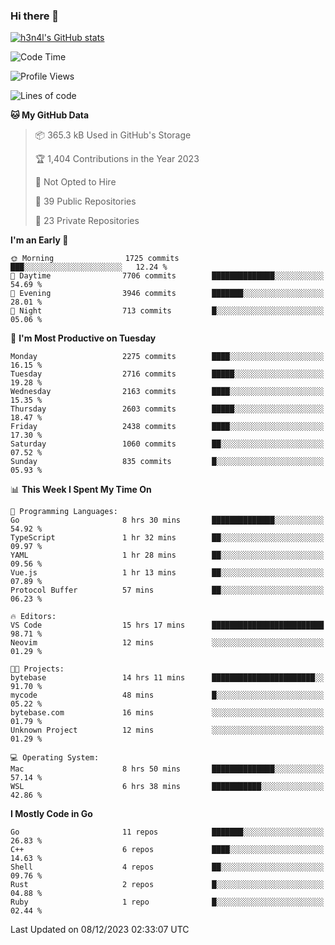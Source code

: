 ### Hi there 👋

[![h3n4l's GitHub stats](https://github-readme-stats.vercel.app/api?username=h3n4l&count_private=true&show_icons=true&theme=radical)](https://github.com/h3n4l/github-readme-stats)

<!--START_SECTION:waka-->
![Code Time](http://img.shields.io/badge/Code%20Time-1%2C760%20hrs%2036%20mins-blue)

![Profile Views](http://img.shields.io/badge/Profile%20Views-1-blue)

![Lines of code](https://img.shields.io/badge/From%20Hello%20World%20I%27ve%20Written-3.7%20million%20lines%20of%20code-blue)

**🐱 My GitHub Data** 

> 📦 365.3 kB Used in GitHub's Storage 
 > 
> 🏆 1,404 Contributions in the Year 2023
 > 
> 🚫 Not Opted to Hire
 > 
> 📜 39 Public Repositories 
 > 
> 🔑 23 Private Repositories 
 > 
**I'm an Early 🐤** 

```text
🌞 Morning                1725 commits        ███░░░░░░░░░░░░░░░░░░░░░░   12.24 % 
🌆 Daytime                7706 commits        ██████████████░░░░░░░░░░░   54.69 % 
🌃 Evening                3946 commits        ███████░░░░░░░░░░░░░░░░░░   28.01 % 
🌙 Night                  713 commits         █░░░░░░░░░░░░░░░░░░░░░░░░   05.06 % 
```
📅 **I'm Most Productive on Tuesday** 

```text
Monday                   2275 commits        ████░░░░░░░░░░░░░░░░░░░░░   16.15 % 
Tuesday                  2716 commits        █████░░░░░░░░░░░░░░░░░░░░   19.28 % 
Wednesday                2163 commits        ████░░░░░░░░░░░░░░░░░░░░░   15.35 % 
Thursday                 2603 commits        █████░░░░░░░░░░░░░░░░░░░░   18.47 % 
Friday                   2438 commits        ████░░░░░░░░░░░░░░░░░░░░░   17.30 % 
Saturday                 1060 commits        ██░░░░░░░░░░░░░░░░░░░░░░░   07.52 % 
Sunday                   835 commits         █░░░░░░░░░░░░░░░░░░░░░░░░   05.93 % 
```


📊 **This Week I Spent My Time On** 

```text
💬 Programming Languages: 
Go                       8 hrs 30 mins       ██████████████░░░░░░░░░░░   54.92 % 
TypeScript               1 hr 32 mins        ██░░░░░░░░░░░░░░░░░░░░░░░   09.97 % 
YAML                     1 hr 28 mins        ██░░░░░░░░░░░░░░░░░░░░░░░   09.56 % 
Vue.js                   1 hr 13 mins        ██░░░░░░░░░░░░░░░░░░░░░░░   07.89 % 
Protocol Buffer          57 mins             ██░░░░░░░░░░░░░░░░░░░░░░░   06.23 % 

🔥 Editors: 
VS Code                  15 hrs 17 mins      █████████████████████████   98.71 % 
Neovim                   12 mins             ░░░░░░░░░░░░░░░░░░░░░░░░░   01.29 % 

🐱‍💻 Projects: 
bytebase                 14 hrs 11 mins      ███████████████████████░░   91.70 % 
mycode                   48 mins             █░░░░░░░░░░░░░░░░░░░░░░░░   05.22 % 
bytebase.com             16 mins             ░░░░░░░░░░░░░░░░░░░░░░░░░   01.79 % 
Unknown Project          12 mins             ░░░░░░░░░░░░░░░░░░░░░░░░░   01.29 % 

💻 Operating System: 
Mac                      8 hrs 50 mins       ██████████████░░░░░░░░░░░   57.14 % 
WSL                      6 hrs 38 mins       ███████████░░░░░░░░░░░░░░   42.86 % 
```

**I Mostly Code in Go** 

```text
Go                       11 repos            ███████░░░░░░░░░░░░░░░░░░   26.83 % 
C++                      6 repos             ████░░░░░░░░░░░░░░░░░░░░░   14.63 % 
Shell                    4 repos             ██░░░░░░░░░░░░░░░░░░░░░░░   09.76 % 
Rust                     2 repos             █░░░░░░░░░░░░░░░░░░░░░░░░   04.88 % 
Ruby                     1 repo              █░░░░░░░░░░░░░░░░░░░░░░░░   02.44 % 
```




 Last Updated on 08/12/2023 02:33:07 UTC
<!--END_SECTION:waka-->

